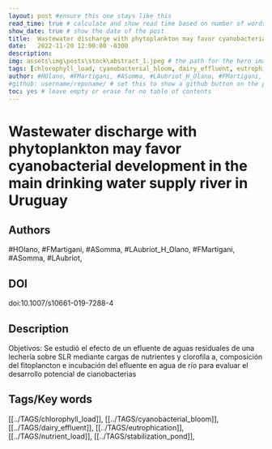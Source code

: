 ```yaml
---
layout: post #ensure this one stays like this
read_time: true # calculate and show read time based on number of words
show_date: true # show the date of the post
title:  Wastewater discharge with phytoplankton may favor cyanobacterial development in the main drinking water supply river in Uruguay
date:   2022-11-20 12:00:00 -0300
description: 
img: assets\img\posts\stock\abstract_1.jpeg # the path for the hero image, from the image folder (if the image is directly on the image folder, just the filename is needed)
tags: [chlorophyll_load, cyanobacterial_bloom, dairy_effluent, eutrophication,nutrient_load, stabilization_pond]
author: #HOlano, #FMartigani, #ASomma, #LAubriot_H_Olano, #FMartigani, #ASomma, #LAubriot, 
#github: username/reponame/ # set this to show a github button on the post
toc: yes # leave empty or erase for no table of contents
---
```


# Wastewater discharge with phytoplankton may favor cyanobacterial development in the main drinking water supply river in Uruguay
## Authors
#HOlano, #FMartigani, #ASomma, #LAubriot_H_Olano, #FMartigani, #ASomma, #LAubriot, 
## DOI
 doi:10.1007/s10661-019-7288-4 
## Description
Objetivos: Se estudió el efecto de un efluente de aguas residuales de una lechería sobre SLR mediante cargas de nutrientes y clorofila a, composición del fitoplancton e incubación del efluente en agua de río para evaluar el desarrollo potencial de cianobacterias
## Tags/Key words
[[../TAGS/chlorophyll_load]], [[../TAGS/cyanobacterial_bloom]], [[../TAGS/dairy_effluent]], [[../TAGS/eutrophication]], [[../TAGS/nutrient_load]], [[../TAGS/stabilization_pond]], 
